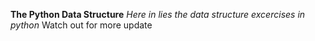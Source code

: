 **The Python Data Structure**
*Here in lies the data structure excercises in python*
Watch out for more update
